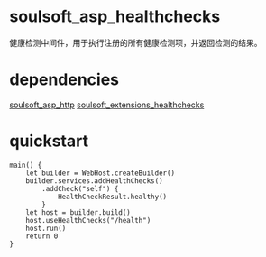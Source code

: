 # soulsoft_asp_healthchecks
健康检测中间件，用于执行注册的所有健康检测项，并返回检测的结果。

# dependencies

[soulsoft_asp_http](https://gitcode.com/soulsoft/soulsoft_asp_http.git)
[soulsoft_extensions_healthchecks](https://gitcode.com/soulsoft/soulsoft_extensions_healthchecks.git)  

# quickstart

``` cangjie
main() {
    let builder = WebHost.createBuilder()
    builder.services.addHealthChecks()
        .addCheck("self") {
            HealthCheckResult.healthy()
        }
    let host = builder.build()
    host.useHealthChecks("/health")
    host.run()
    return 0
}
```